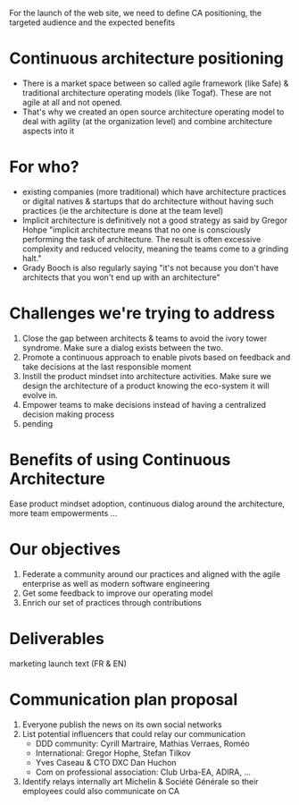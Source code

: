 For the launch of the web site, we need to define CA positioning, the targeted audience and the expected benefits

# Continuous architecture positioning

* There is a market space between so called agile framework (like Safe) & traditional architecture operating models (like Togaf). These are not agile at all and not opened. 
* That's why we created an open source architecture operating model to deal with agility (at the organization level) and combine architecture aspects into it

# For who?

* existing companies (more traditional) which have architecture practices or digital natives & startups that do architecture without having such practices (ie the architecture is done at the team level)
* Implicit architecture is definitively not a good strategy as said by Gregor Hohpe "implicit architecture means that no one is consciously performing the task of architecture. The result is often excessive complexity and reduced velocity, meaning the teams come to a grinding halt."
* Grady Booch is also regularly saying "it's not because you don't have architects that you won't end up with an architecture"

# Challenges we're trying to address

1. Close the gap between architects & teams to avoid the ivory tower syndrome. Make sure a dialog exists between the two.
2. Promote a continuous approach to enable pivots based on feedback and take decisions at the last responsible moment
3. Instill the product mindset into architecture activities. Make sure we design the architecture of a product knowing the eco-system it will evolve in.
4. Empower teams to make decisions instead of having a centralized decision making process
5. pending

# Benefits of using Continuous Architecture

Ease product mindset adoption, continuous dialog around the architecture, more team empowerments ...

# Our objectives

1. Federate a community around our practices and aligned with the agile enterprise as well as modern software engineering
2. Get some feedback to improve our operating model
3. Enrich our set of practices through contributions
# Deliverables

marketing launch text (FR & EN)

# Communication plan proposal
	
1. Everyone publish the news on its own social networks
2. List potential influencers that could relay our communication
    * DDD community: Cyrill Martraire, Mathias Verraes, Roméo
    * International: Gregor Hophe, Stefan Tilkov
    * Yves Caseau & CTO DXC Dan Huchon
    * Com on professional association: Club Urba-EA, ADIRA, ...
3. Identify relays internally art Michelin & Société Générale so their employees could also communicate on CA
